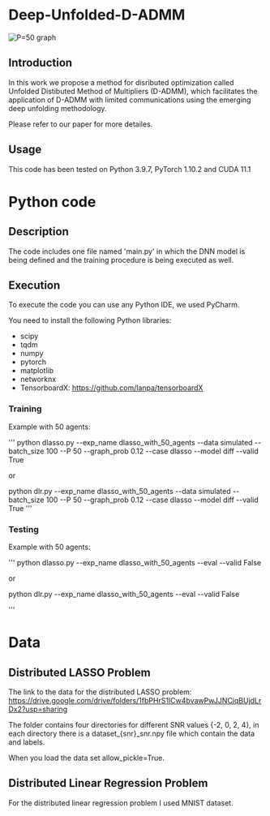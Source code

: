 # Deep-Unfolded-D-ADMM
![P=50 graph](https://github.com/yoav1131/Deep-Unfolded-D-ADMM/assets/61379895/27bada02-b87a-432d-8817-011b7c59b950)

## Introduction
In this work we propose a method for disributed optimization called Unfolded Distibuted Method of Multipliers (D-ADMM), which
facilitates the application of D-ADMM with limited communications using the emerging deep unfolding methodology. 

Please refer to our paper for more detailes.

## Usage
This code has been tested on Python 3.9.7, PyTorch 1.10.2 and CUDA 11.1

# Python code
## Description
The code includes one file named 'main.py' in which the DNN model is being defined and the training procedure is being executed as well.

## Execution
To execute the code you can use any Python IDE, we used PyCharm.

You need to install the following Python libraries:
* scipy
* tqdm
* numpy
* pytorch
* matplotlib
* networknx
* TensorboardX: https://github.com/lanpa/tensorboardX

### Training
Example with 50 agents:

'''
python dlasso.py --exp_name dlasso_with_50_agents --data simulated --batch_size 100 --P 50 --graph_prob 0.12 --case dlasso --model diff --valid True

or

python dlr.py --exp_name dlasso_with_50_agents --data simulated --batch_size 100 --P 50 --graph_prob 0.12 --case dlasso --model diff --valid True
'''

### Testing
Example with 50 agents:

'''
python dlasso.py --exp_name dlasso_with_50_agents --eval --valid False

or 

python dlr.py --exp_name dlasso_with_50_agents --eval --valid False

'''

# Data
## Distributed LASSO Problem
The link to the data for the distributed LASSO problem: https://drive.google.com/drive/folders/1fbPHrS1ICw4bvawPwJJNCiqBUjdLrDx2?usp=sharing

The folder contains four directories for different SNR values {-2, 0, 2, 4}, in each directory there is a dataset_{snr}_snr.npy file which contain the data and labels. 

When you load the data set allow_pickle=True.

## Distributed Linear Regression Problem
For the distributed linear regression problem I used MNIST dataset.
